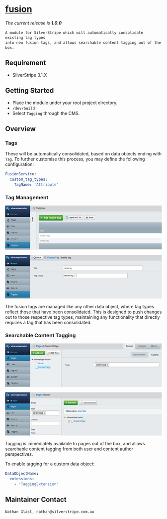 # [fusion](https://packagist.org/packages/nglasl/silverstripe-fusion)

_The current release is **1.0.0**_

	A module for SilverStripe which will automatically consolidate existing tag types
	into new fusion tags, and allows searchable content tagging out of the box.

## Requirement

* SilverStripe 3.1.X

## Getting Started

* Place the module under your root project directory.
* `/dev/build`
* Select `Tagging` through the CMS.

## Overview

### Tags

These will be automatically consolidated, based on data objects ending with `Tag`. To further customise this process, you may define the following configuration:

```yaml
FusionService:
  custom_tag_types:
    TagName: 'Attribute'
```

### Tag Management

![management](images/fusion-management.png)

![tag](images/fusion-tag.png)

The fusion tags are managed like any other data object, where tag types reflect those that have been consolidated. This is designed to push changes out to those respective tag types, maintaining any functionality that directly requires a tag that has been consolidated.

### Searchable Content Tagging

![tagging](images/fusion-tagging.png)

![search](images/fusion-filtering.png)

Tagging is immediately available to pages out of the box, and allows searchable content tagging from both user and content author perspectives.

To enable tagging for a custom data object:

```yaml
DataObjectName:
  extensions:
    - 'TaggingExtension'
```

## Maintainer Contact

	Nathan Glasl, nathan@silverstripe.com.au
